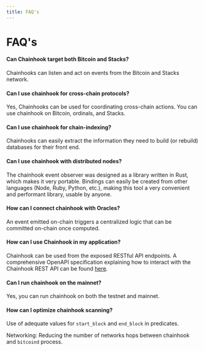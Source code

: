 ```yaml
---
title: FAQ's
---
```


# FAQ's

#### **Can Chainhook target both Bitcoin and Stacks?**

Chainhooks can listen and act on events from the Bitcoin and Stacks network.

#### **Can I use chainhook for cross-chain protocols?**

Yes, Chainhooks can be used for coordinating cross-chain actions. You can use chainhook on Bitcoin, ordinals, and Stacks.

#### **Can I use chainhook for chain-indexing?**

Chainhooks can easily extract the information they need to build (or rebuild) databases for their front end.

#### **Can I use chainhook with distributed nodes?**

The chainhook event observer was designed as a library written in Rust, which makes it very portable. Bindings can easily be created from other languages (Node, Ruby, Python, etc.), making this tool a very convenient and performant library, usable by anyone.

#### **How can I connect chainhook with Oracles?**

An event emitted on-chain triggers a centralized logic that can be committed on-chain once computed.

#### **How can I use Chainhook in my application?**

Chainhook can be used from the exposed RESTful API endpoints. A comprehensive OpenAPI specification explaining how to interact with the Chainhook REST API can be found [here](https://raw.githubusercontent.com/hirosystems/chainhook/develop/docs/chainhook-openapi.json).

#### **Can I run chainhook on the mainnet?**

Yes, you can run chainhook on both the testnet and mainnet.

#### **How can I optimize chainhook scanning?**

Use of adequate values for `start_block` and `end_block` in predicates.

Networking: Reducing the number of networks hops between chainhook and `bitcoind` process.
